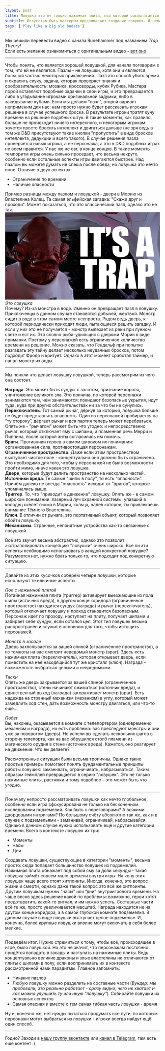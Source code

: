 ```yaml
---
layout: post
title: Ловушка это не только нажимная плита, под которой располагается яма
subtitle: Искусство быть мастером предполагает создание ловушек. И неважно, пробираетесь ли вы по подземелью, плетёте дворцовые интриги или расследуете запутанное дело. Ловушки были частью нашего хобби с самого его зарождения. Это фундаментальный концепт, который понимают все хорошие мастера. Ведь ловушки - словно эссенция того, что мы делаем. А мы хотим водить как можно лучше!
tags: ['Play like a big old badass']
---
```

Мы решили перевести видео с канала Runehammer под названием *Trap Theory!*  
Если есть желание ознакомиться с оригинальным видео - [вот оно](https://youtu.be/D3HSw-ANugg)  

---

Чтобы понять, что является хорошей ловушкой, для начала поговорим о том, что ей не является. Пазлы - не ловушки, хотя они и являются большой частью некоторых приключений. Пазл это способ убить время и скрасить скуку, задача, которая проверяет знания и сообразительность: мозаика, кроссворды, кубик Рубика. Мастера порой вставляют подобные задачки в свои игры, и это превращается либо в угадывание игроками оригинальной задумки, либо в закидывание кубами. Если мы делаем "пазл", второй вариант неприменим для нас: нам просто нужно будет рассказать игрокам решение в случае успешного броска. В результате игроки тратят кучу времени на решение подобных штук. В такие моменты, как правило, больше не происходит ничего интересного, и некоторым игрокам хочется просто бросить интеллект и двигаться дальше (не зря ведь в том же D&D присутствуют такие кнопки "пропустить" в виде бросков интеллекта, дедукции и всего такого). В случае решения пазла проверяется навык игрока, а не персонажа, а это в D&D подобных играх не всем нравится. У нас же не osr, в конце концов. В такие моменты темпоритм игры очень сильно проседает, что весьма некруто, особенно если остальные аспекты игры двигаются быстрее. Над пазлом вы можете думать не спеша после обеда, но ловушка это нечто иное. Отличие в двух аспектах:

- Ограничение по времени
- Наличие опасности

Пример разницы между пазлом и ловушкой - двери в Морию из Властелина Колец. Та самая эльфийская загадка: "Скажи друг и проходи". Может показаться, что это классический пазл, однако это не так.  
![](/img/bob/itsatrap.jpg)  
*Это ловушка*  
Почему? Из-за монстра в воде. Именно он превращает пазл в ловушку. Приключенцы в данном случае становятся добычей, жертвой. Монстр сидит в воде в этом самом месте неспроста. Рядом ведь дверь, к которой периодически приходят люди, пытающиеся решить загадку. И если у них это не получается - монстр вылезает из реки при лунном свете и ест их. Это словно рыба-удильщик с дверями Мории в виде приманки. Поэтому у персонажей есть ограниченное количество времени на решение. Можно сказать, что Гендальф при попытке разгадать эту тайну делает несколько неудачных бросков, потом подходит Фродо и критует. Однако в этот момент сработал таймер, и напал монстр из воды.

---

Мы поняли что делает ловушку ловушкой, теперь рассмотрим из чего она состоит. 

**Награда**. Это может быть сундук с золотом, признание короля, уничтожение великого зла. Это причина, по которой персонажи занимаются тем, чем занимаются: покидают безопасные укрытия, идут туда, куда при других обстоятельствах ни за что бы не сунулись.  
**Переключатель**. Тот самый рычаг, дёрнув за который, ловушка больше не будет представлять опасность. Один из персонажей пробирается на “ту сторону”, дёргает рычаг и вся партия теперь может перебраться. Опять же - "рычагом" может быть что угодно: и непосредственно рычаг, который отключает яму с шипами, и пламенная речь Мерри и Пиппина, после которой энты согласились им помочь.  
**Враги**. Противники героев в самом широком их понимании: организованная сила, противостоящая персонажам.  
**Ограниченное пространство**. Даже если этим пространством выступает чистое поле - концептуально оно должно быть ограничено. Это необходимо для того, чтобы у персонажей не было возможности пройти мимо, иначе какая это ловушка.  
**Двери**, которые будут делить пространство на несколько частей.  
**Источники вреда**. Те самые "шипы в полу", то есть "опасности". Причём далеко не всегда "опасность" исходит от "врагов", которые упоминались выше.  
**Триггер**. То, что "приводит в движение" ловушку. Опять же - в самом широком понимании: лазерный луч охранной системы, упавший в колодец скелет гнома в Мории, кольцо, надев которое, ты привлекаешь внимание Тёмного Властелина.  
**Ключ**. В отличии от рычага, это портативный объект, который позволяет обойти ловушку.  
**Механизмы**. Странные, непонятные устройства как-то связанные с ловушкой.

Всё это звучит весьма абстрактно, однако это позволит экстраполировать концепцию "ловушки" очень широко. Все ли эти аспекты необходимо использовать в каждой конкретной ловушке? Разумеется нет, нужно брать только то, что подходит под конкретную ситуацию.

---

Давайте из этих кусочков соберём четыре ловушки, которые используют те или иные аспекты.

*Пол с нажимной плитой*  
Потайная нажимная плита (триггер) активирует выезжающие из пола шипы (источник вреда), в другом конце коридора (ограниченное пространство) находится сундук (награда) и рычаг (переключатель), который отключает ловушку и проход становится безопасным. Персонаж идёт по проходу, наступает на плиту, получает шипами и забирает себе сундук, если остался цел. Этот тип ловушек весьма распространён и служит в основном для того, чтобы истощить персонажей.

*Монстр в засаде*  
Дверь захлопывается за вашей спиной (ограниченное пространство), а из темноты на вас смотрит неведомый монстр (враг). Здесь есть нажимная плита (переключатель), которая открывает дверь, если поместить на неё находящийся тут же кристалл (ключ). Награда - возможность выбраться целыми и невредимыми. 

*Тиски*  
Опять же дверь закрывается за вашей спиной (ограниченное пространство), стены начинают сжиматься (источник вреда), и единственный выход (награда) загораживает монстр (враг). Есть надежда на странный механизм (механизм) в углу, который может замедлить ход стен, дать возможность монстру двигаться, или что-то ещё…

*Побег*  
Вы, наконец, оказывается в комнате с телепортером (одновременно механизм и награда), но есть проблема: вас преследуют монстры и они уже за поворотом (дверь). Не успели вы сделать нескольких шагов в сторону телепорта, как на вас обрушился столб пламени из магического орудия в стене (источник вреда). Кажется, оно реагирует на движение. Что вы делаете?

Рассмотренные ситуации были весьма тропичны. Однако такие простые примеры помогают понять фундаментальные принципы работы ловушек: заманивать, ограничивать, набрасываться. Таким образом геймплей превращается в серию "ловушек". Это не только нажимные плиты, растяжки и тому подобное - это может быть что угодно.

---

Поначалу непросто рассматривать ловушки как нечто глобальное, особенно если игра сфокусирована не только на бесконечном исследовании подземелий. Как быть с переговорами? А всякими дворцовыми интригами? По большому счёту абсолютно так же, как и в случае с подземельями - заманивай, ограничивай, набрасывайся. Однако в данном случае нужно использовать ещё и другие категории времени. Всего в контексте ловушек их три:

- Моменты
- Часы
- Дни

Создавать ловушки, существующие в категории "моменты", весьма просто: сюда попадает большинство ловушек из подземелий. Нажимная плита обнажает под собой яму за доли секунды - такая ловушка займёт совсем мало времени внутри игры. На кону этих ловушек чаще всего стоят хитпоинты. Иногда, конечно, это вопрос жизни и смерти, однако даже такой вопрос это всё же хитпоинты. Другим ловушкам нужны "часы" или “дни” внутриигрового времени. На чаше весов здесь решение какой-то проблемы: возможно, герои хотят предотвратить какой-то ритуал, и им нужно успеть. Составные части всё те же, просто увеличивается масштаб. Награда находится не на другом конце коридора, а в самой глубокой комнате подземелья. В данном случае в виде ловушки выступает целое подземелье. И, конечно, более крупные ловушки вполне могут включать в себя более мелкие.

---

Подведём итог. Нужно стремиться к тому, чтобы всё, происходящее в игре, было ловушкой. Но это не значит, что персонажам постоянно придётся попадать в засады и наступать на нажимные плиты. Ведь концептуально великие драконы и злые властелины не отличаются от плиты с шипами в полу, если воспринимать их в контексте рассмотренной нами парадигмы. Главное запомнить: 


- Никаких пазлов
- Любую ловушку можно разделить на составные части (*Вундер: мы пробовали, это реально работает - сразу видно, чего не хватает и как можно улучшить ту или иную "ловушку"*). Собирайте ловушки из основных аспектов
- Самая опасная и вместе с тем самая гибкая часть ловушки - время

Ну и, конечно же, нет нужды пытаться продумать все пути, по которым персонажи могут выбраться из ловушки - игроки всегда найдут ещё один способ.

---
Годно? Заходи в [нашу группу вконтакте](https://vk.com/rpgbasement) или [канал в Telegram](https://t.me/rpgbasement), там есть ещё контент :)
